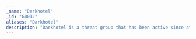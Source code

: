 ```yaml
---
_name: "Darkhotel"
_id: "G0012"
aliases: "Darkhotel"
description: "Darkhotel is a threat group that has been active since at least 2004. The group has conducted activity on hotel and business center Wi‑Fi and physical connections as well as peer-to-peer and file sharing networks. The actors have also conducted spearphishing. "
---
```

